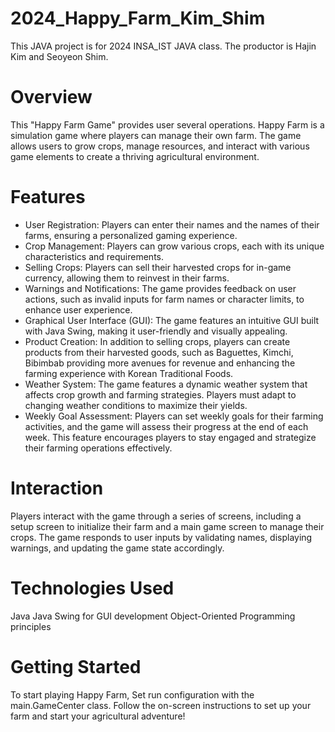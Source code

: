 # 2024_Happy_Farm_Kim_Shim

This JAVA project is for 2024 INSA_IST JAVA class. The productor is Hajin Kim and Seoyeon Shim.

# Overview
This "Happy Farm Game" provides user several operations. Happy Farm is a simulation game where players can manage their own farm. The game allows users to grow crops, manage resources, and interact with various game elements to create a thriving agricultural environment.

# Features
- User Registration: Players can enter their names and the names of their farms, ensuring a personalized gaming experience.
- Crop Management: Players can grow various crops, each with its unique characteristics and requirements.
- Selling Crops: Players can sell their harvested crops for in-game currency, allowing them to reinvest in their farms.
- Warnings and Notifications: The game provides feedback on user actions, such as invalid inputs for farm names or character limits, to enhance user experience.
- Graphical User Interface (GUI): The game features an intuitive GUI built with Java Swing, making it user-friendly and visually appealing.
- Product Creation: In addition to selling crops, players can create products from their harvested goods, such as Baguettes, Kimchi, Bibimbab providing more avenues for revenue and enhancing the farming experience with Korean Traditional Foods.
- Weather System: The game features a dynamic weather system that affects crop growth and farming strategies. Players must adapt to changing weather conditions to maximize their yields.
- Weekly Goal Assessment: Players can set weekly goals for their farming activities, and the game will assess their progress at the end of each week. This feature encourages players to stay engaged and strategize their farming operations effectively.

# Interaction
Players interact with the game through a series of screens, including a setup screen to initialize their farm and a main game screen to manage their crops. The game responds to user inputs by validating names, displaying warnings, and updating the game state accordingly.


# Technologies Used
Java
Java Swing for GUI development
Object-Oriented Programming principles

# Getting Started
To start playing Happy Farm, Set run configuration with the main.GameCenter class. Follow the on-screen instructions to set up your farm and start your agricultural adventure!
